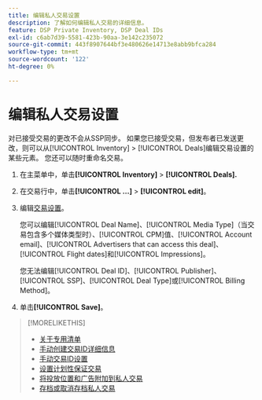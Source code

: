 ```yaml
---
title: 编辑私人交易设置
description: 了解如何编辑私人交易的详细信息。
feature: DSP Private Inventory, DSP Deal IDs
exl-id: c6ab7d39-5581-423b-90aa-3e142c235072
source-git-commit: 443f8907644bf3e480626e14713e8abb9bfca284
workflow-type: tm+mt
source-wordcount: '122'
ht-degree: 0%

---
```


# 编辑私人交易设置

对已接受交易的更改不会从SSP同步。 如果您已接受交易，但发布者已发送更改，则可以从[!UICONTROL Inventory] > [!UICONTROL Deals]编辑交易设置的某些元素。 您还可以随时重命名交易。

1. 在主菜单中，单击&#x200B;**[!UICONTROL Inventory]** > **[!UICONTROL Deals].**

1. 在交易行中，单击&#x200B;**[!UICONTROL ...]** > **[!UICONTROL edit]**。

1. 编辑[交易设置](deal-id-settings.md)。

   您可以编辑[!UICONTROL Deal Name]、[!UICONTROL Media Type]（当交易包含多个媒体类型时）、[!UICONTROL CPM]值、[!UICONTROL Account email]、[!UICONTROL Advertisers that can access this deal]、[!UICONTROL Flight dates]和[!UICONTROL Impressions]。

   您无法编辑[!UICONTROL Deal ID]、[!UICONTROL Publisher]、[!UICONTROL SSP]、[!UICONTROL Deal Type]或[!UICONTROL Billing Method]。

1. 单击&#x200B;**[!UICONTROL Save]**。

>[!MORELIKETHIS]
>
>* [关于专用清单](private-inventory-about.md)
>* [手动创建交易ID详细信息](deal-id-create.md)
>* [手动交易ID设置](deal-id-settings.md)
>* [设置计划性保证交易](programmatic-guaranteed-set-up.md)
>* [将投放位置和广告附加到私人交易](/help/dsp/inventory/deal-id-attach-placements.md)
>* [存档或取消存档私人交易](/help/dsp/inventory/private-deal-archive-unarchive.md)
